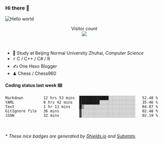 ### Hi there 👋


<img src="https://raw.githubusercontent.com/sagar-viradiya/sagar-viradiya/master/resources/banner.png" alt="Hello world">
<p align="center"> 
  Visitor count<br/>
  <img src="https://profile-counter.glitch.me/youszoe/count.svg" />
</p>

<br/>


- 🍻  Study at Beijing Normal University Zhuhai, _Computer Science_
- ⚡  C / C++ / C# / R
- ✍️  One Hexo Blogger
- ♟  Chess / Chess960 


#### Coding status last week ⌨️

<!--START_SECTION:waka-->
```text
Markdown         12 hrs 53 mins  █████████████░░░░░░░░░░░░   52.48 % 
YAML             8 hrs 42 mins   █████████░░░░░░░░░░░░░░░░   35.46 % 
Text             1 hr 11 mins    █▒░░░░░░░░░░░░░░░░░░░░░░░   04.87 % 
GitIgnore file   36 mins         ▓░░░░░░░░░░░░░░░░░░░░░░░░   02.48 % 
JSON             32 mins         ▓░░░░░░░░░░░░░░░░░░░░░░░░   02.19 % 
```
<!--END_SECTION:waka-->

<br/>

<center><img src="http://ghchart.rshah.org/409ba5/yousazoe" alt="" /></center>


<h6>* These nice badges are generated by <a href="https://shields.io/">Shields.io</a> and <a href="https://github.com/spencerwooo/Substats">Substats</a>.</h6>
